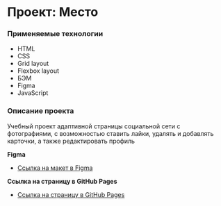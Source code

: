 # Проект: Место

### Применяемые технологии
* HTML
* CSS
* Grid layout
* Flexbox layout
* БЭМ
* Figma
* JavaScript

### Описание проекта
Учебный проект адаптивной страницы социальной сети с фотографиями, с возможностью ставить лайки, удалять и добавлять карточки, а также редактировать профиль

**Figma**

* [Ссылка на макет в Figma](https://www.figma.com/file/2cn9N9jSkmxD84oJik7xL7/JavaScript.-Sprint-4?node-id=0%3A1)

**Ссылка на страницу в GitHub Pages**

* [Ссылка на страницу в GitHub Pages](https://iliagorin.github.io/mesto-project/index.html)
